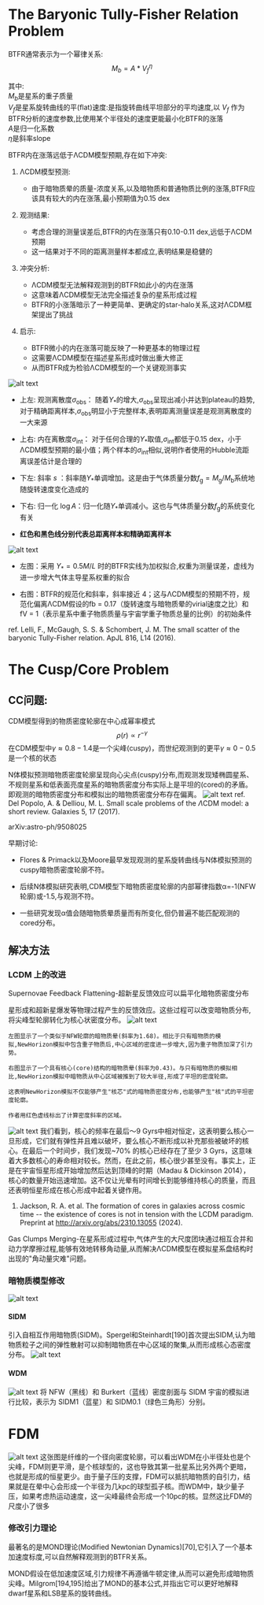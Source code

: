 # The Baryonic Tully-Fisher Relation Problem
BTFR通常表示为一个幂律关系:
$$M_b = A * V_f^η$$

其中:\
    $M_b$是星系的重子质量 \
    $V_f$是星系旋转曲线的平(flat)速度:是指旋转曲线平坦部分的平均速度,以 $V_f$ 作为BTFR分析的速度参数,比使用某个半径处的速度更能最小化BTFR的涨落\
    $A$是归一化系数\
    $\eta$是斜率slope

BTFR内在涨落远低于ΛCDM模型预期,存在如下冲突:

1. ΛCDM模型预测:
   - 由于暗物质晕的质量-浓度关系,以及暗物质和普通物质比例的涨落,BTFR应该具有较大的内在涨落,最小预期值为0.15 dex

2. 观测结果:
   - 考虑合理的测量误差后,BTFR的内在涨落只有0.10-0.11 dex,远低于ΛCDM预期
   - 这一结果对于不同的距离测量样本都成立,表明结果是稳健的

3. 冲突分析:
   - ΛCDM模型无法解释观测到的BTFR如此小的内在涨落
   - 这意味着ΛCDM模型无法完全描述复杂的星系形成过程
   - BTFR的小涨落暗示了一种更简单、更确定的star-halo关系,这对ΛCDM框架提出了挑战

4. 启示:
   - BTFR微小的内在涨落可能反映了一种更基本的物理过程
   - 这需要ΛCDM模型在描述星系形成时做出重大修正
   - 从而BTFR成为检验ΛCDM模型的一个关键观测事实

![alt text](image-3.png)
- 上左: 观测离散度$\sigma_{\mathrm{obs}}$：
随着$\Upsilon_*$的增大,$\sigma_{\mathrm{obs}}$呈现出减小并达到plateau的趋势, 对于精确距离样本,$\sigma_{\mathrm{obs}}$明显小于完整样本,表明距离测量误差是观测离散度的一大来源

- 上右: 内在离散度$\sigma_{\mathrm{int}}$：
对于任何合理的$\Upsilon_*$取值,$\sigma_{\mathrm{int}}$都低于0.15 dex，小于ΛCDM模型预期的最小值；两个样本的$\sigma_{\mathrm{int}}$相似,说明作者使用的Hubble流距离误差估计是合理的

- 下左: 斜率 $s$ ：斜率随$\Upsilon_*$单调增加。这是由于气体质量分数$f_{\mathrm{g}} = M_{\mathrm{g}} / M_{\mathrm{b}}$系统地随旋转速度变化造成的

- 下右: 归一化 $\log A$：归一化随$\Upsilon_*$单调减小。这也与气体质量分数$f_{\mathrm{g}}$的系统变化有关

- **红色和黑色线分别代表总距离样本和精确距离样本**

![alt text](image-5.png)


- 左图：采用 $\Upsilon_* = 0.5 M/L$ 时的BTFR实线为加权拟合,权重为测量误差，虚线为进一步增大气体主导星系权重的拟合

- 右图：BTFR的规范化和斜率，斜率接近 4；这与ΛCDM模型的预期不符，规范化偏离ΛCDM假设的fb = 0.17（旋转速度与暗物质晕的virial速度之比）和fV = 1（表示星系中重子物质质量与宇宙学重子物质总量的比例）的初始条件

ref. Lelli, F., McGaugh, S. S. & Schombert, J. M. The small scatter of the baryonic Tully-Fisher relation. ApJL 816, L14 (2016).



# The Cusp/Core Problem
## CC问题:
CDM模型得到的物质密度轮廓在中心成幂率模式
$$
\rho(r)\propto r^{-\gamma}
$$
在CDM模型中$\gamma\approx0.8-1.4$是一个尖峰(cuspy)，而世纪观测到的更平$\gamma\approx0-0.5$是一个核的状态


N体模拟预测暗物质密度轮廓呈现向心尖点(cuspy)分布,而观测发现矮椭圆星系、不规则星系和低表面亮度星系的暗物质密度分布实际上是平坦的(cored)的矛盾。即观测的暗物质密度分布和模拟出的暗物质密度分布存在偏离。
![alt text](image.png)
ref. Del Popolo, A. & Delliou, M. L. Small scale problems of the $\Lambda$CDM model: a short review. Galaxies 5, 17 (2017).


arXiv:astro-ph/9508025

早期讨论:

- Flores & Primack以及Moore最早发现观测的星系旋转曲线与N体模拟预测的cuspy暗物质密度轮廓不符。

- 后续N体模拟研究表明,CDM模型下暗物质密度轮廓的内部幂律指数α=-1(NFW轮廓)或-1.5,与观测不符。

- 一些研究发现α值会随暗物质晕质量而有所变化,但仍普遍不能匹配观测的cored分布。

## 解决方法
### LCDM 上的改进
Supernovae Feedback Flattening-超新星反馈效应可以扁平化暗物质密度分布

星形成和超新星爆发等物理过程产生的反馈效应。这些过程可以改变暗物质分布,将尖峰型轮廓转化为核心状密度分布。
![alt text](image-1.png)


    左图显示了一个类似于NFW轮廓的暗物质晕(斜率为1.68)。相比于只有暗物质的模拟,NewHorizon模拟中包含重子物质后,中心区域的密度进一步增大,因为重子物质加深了引力势。

    右图显示了一个具有核心(core)结构的暗物质晕(斜率为0.43)。与只有暗物质的模拟相比,NewHorizon模拟中暗物质从中心区域被推到了较大半径,形成了平坦的密度轮廓。

    这表明NewHorizon模拟不仅能够产生"核芯"式的暗物质密度分布,也能够产生"核"式的平坦密度轮廓。

    作者用红色虚线标出了计算密度斜率的区域。

![alt text](image-2.png)
我们看到，核心的频率在最后〜9 Gyrs中相对恒定，这表明要么核心一旦形成，它们就有弹性并且难以破坏，要么核心不断形成以补充那些被破坏的核心。在最后一个时间步，我们发现~70% 的核心已经存在了至少 3 Gyrs，这意味着大多数核心的寿命相对较长。然而，在此之前，核心很少甚至没有。事实上，正是在宇宙恒星形成开始增加然后达到顶峰的时期（Madau & Dickinson 2014），核心的数量开始迅速增加。这不仅让光晕有时间增长到能够维持核心的质量，而且还表明恒星形成在核心形成中起着关键作用。
1. Jackson, R. A. et al. The formation of cores in galaxies across cosmic time -- the existence of cores is not in tension with the LCDM paradigm. Preprint at http://arxiv.org/abs/2310.13055 (2024).

Gas Clumps Merging-在星系形成过程中,气体产生的大尺度团块通过相互合并和动力学摩擦过程,能够有效地转移角动量,从而解决ΛCDM模型在模拟星系盘结构时出现的"角动量灾难"问题。

### 暗物质模型修改
![alt text](image-9.png)
#### SIDM
引入自相互作用暗物质(SIDM)。Spergel和Steinhardt[190]首次提出SIDM,认为暗物质粒子之间的弹性散射可以抑制暗物质在中心区域的聚集,从而形成核心态密度分布。
![alt text](image-7.png)

#### WDM


![alt text](image-6.png)
将 NFW（黑线）和 Burkert（蓝线）密度剖面与 SIDM 宇宙的模拟进行比较，表示为 SIDM1（蓝星）和 SIDM0.1（绿色三角形）分别。
# FDM
![alt text](image-8.png)
这张图是纤维的一个径向密度轮廓，可以看出WDM在小半径处也是个尖峰，FDM则更平滑，是个核球型的，这也导致其第一批星系比另外两个更暗，也就是形成的恒星更少。由于量子压的支撑，FDM可以抵抗暗物质的自引力，结果就是在晕中心会形成一个半径为几kpc的球型孤子核。而WDM中，缺少量子压，如果考虑热运动速度，这一尖峰最终会形成一个10pc的核。显然这比FDM的尺度小了很多
### 修改引力理论
最著名的是MOND理论(Modified Newtonian Dynamics)[70],它引入了一个基本加速度标度,可以自然解释观测到的BTFR关系。

MOND假设在低加速度区域,引力规律不再遵循牛顿定律,从而可以避免形成暗物质尖峰。Milgrom[194,195]给出了MOND的基本公式,并指出它可以更好地解释dwarf星系和LSB星系的旋转曲线。